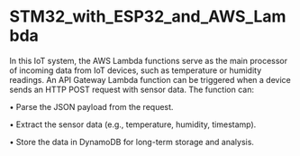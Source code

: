 # STM32_with_ESP32_and_AWS_Lambda
In this IoT system, the AWS Lambda functions serve as the main processor of incoming data from IoT devices, such as temperature or humidity readings. An API Gateway Lambda function can be triggered when a device sends an HTTP POST request with sensor data. The function can:

• Parse the JSON payload from the request.

• Extract the sensor data (e.g., temperature, humidity, timestamp).

• Store the data in DynamoDB for long-term storage and analysis.
